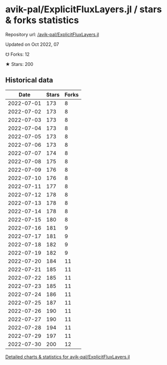 # avik-pal/ExplicitFluxLayers.jl / stars & forks statistics

Repository url: [/avik-pal/ExplicitFluxLayers.jl](https://github.com/avik-pal/ExplicitFluxLayers.jl)

Updated on Oct 2022, 07

☋ Forks: 12

★ Stars: 200

## Historical data
| Date | Stars | Forks |
|------|-------|-------|
| 2022-07-01 | 173 | 8 | 
| 2022-07-02 | 173 | 8 | 
| 2022-07-03 | 173 | 8 | 
| 2022-07-04 | 173 | 8 | 
| 2022-07-05 | 173 | 8 | 
| 2022-07-06 | 173 | 8 | 
| 2022-07-07 | 174 | 8 | 
| 2022-07-08 | 175 | 8 | 
| 2022-07-09 | 176 | 8 | 
| 2022-07-10 | 176 | 8 | 
| 2022-07-11 | 177 | 8 | 
| 2022-07-12 | 178 | 8 | 
| 2022-07-13 | 178 | 8 | 
| 2022-07-14 | 178 | 8 | 
| 2022-07-15 | 180 | 8 | 
| 2022-07-16 | 181 | 9 | 
| 2022-07-17 | 181 | 9 | 
| 2022-07-18 | 182 | 9 | 
| 2022-07-19 | 182 | 9 | 
| 2022-07-20 | 184 | 11 | 
| 2022-07-21 | 185 | 11 | 
| 2022-07-22 | 185 | 11 | 
| 2022-07-23 | 185 | 11 | 
| 2022-07-24 | 186 | 11 | 
| 2022-07-25 | 187 | 11 | 
| 2022-07-26 | 190 | 11 | 
| 2022-07-27 | 190 | 11 | 
| 2022-07-28 | 194 | 11 | 
| 2022-07-29 | 197 | 11 | 
| 2022-07-30 | 200 | 12 | 


[Detailed charts & statistics for avik-pal/ExplicitFluxLayers.jl](https://reviewgithub.com/rep/avik-pal/ExplicitFluxLayers.jl)
